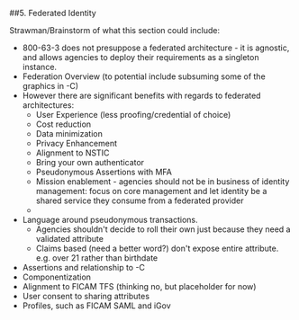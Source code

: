 ##5. Federated Identity

Strawman/Brainstorm of what this section could include:

* 800-63-3 does not presuppose a federated architecture - it is agnostic, and allows agencies to deploy their requirements as a singleton instance.  
* Federation Overview (to potential include subsuming some of the graphics in -C)
* However there are significant benefits with regards to federated architectures:
	*  User Experience (less proofing/credential of choice)
	*  Cost reduction
	*  Data minimization
	*  Privacy Enhancement
	*  Alignment to NSTIC
	*  Bring your own authenticator
	*  Pseudonymous Assertions with MFA
	*  Mission enablement - agencies should not be in business of identity management: focus on core management and let identity be a shared service they consume from a federated provider
	*  
*  Language around pseudonymous transactions.
	* Agencies shouldn't decide to roll their own just because they need a validated attribute
	* Claims based (need a better word?) don't expose entire attribute.  e.g. over 21 rather than birthdate
*  Assertions and relationship to -C
*  Componentization
*  Alignment to FICAM TFS (thinking no, but placeholder for now)
*  User consent to sharing attributes
*  Profiles, such as FICAM SAML and iGov